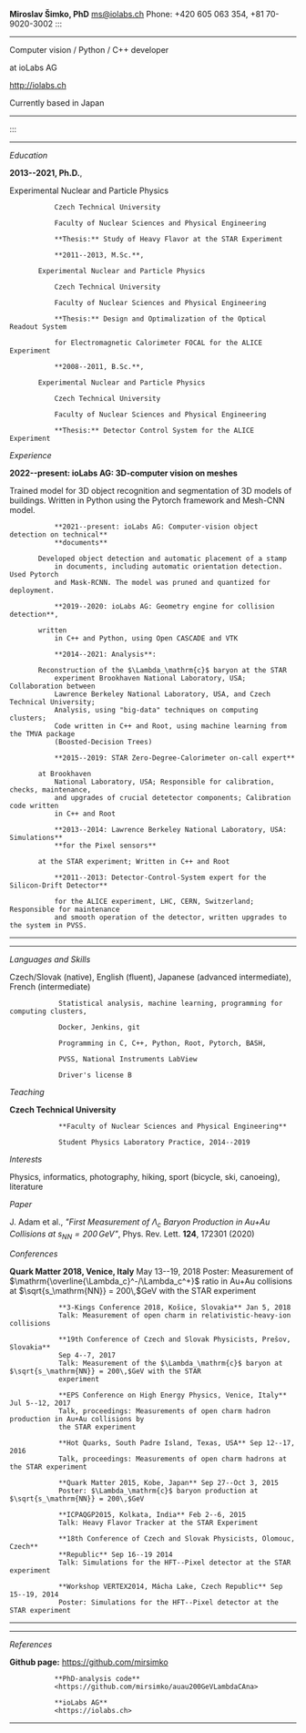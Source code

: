 **Miroslav Šimko, PhD**
  <ms@iolabs.ch>
  Phone: +420 605 063 354, +81 70-9020-3002
:::
  ------------------------------------------ -------------------------------------------
  Computer vision / Python / C++ developer   

  at ioLabs AG                               

  <http://iolabs.ch>                         

  Currently based in Japan                   
  ------------------------------------------ -------------------------------------------
:::

  ------------ -----------------------------------------------------------------------------------------
               
  *Education*    

  **2013--2021, Ph.D.**, 

  Experimental Nuclear and Particle Physics

               Czech Technical University

               Faculty of Nuclear Sciences and Physical Engineering

               **Thesis:** Study of Heavy Flavor at the STAR Experiment

               **2011--2013, M.Sc.**, 

	       Experimental Nuclear and Particle Physics

               Czech Technical University

               Faculty of Nuclear Sciences and Physical Engineering

               **Thesis:** Design and Optimalization of the Optical Readout System

               for Electromagnetic Calorimeter FOCAL for the ALICE Experiment

               **2008--2011, B.Sc.**, 

	       Experimental Nuclear and Particle Physics

               Czech Technical University

               Faculty of Nuclear Sciences and Physical Engineering

               **Thesis:** Detector Control System for the ALICE Experiment
               
  *Experience*   

  **2022--present: ioLabs AG: 3D-computer vision on meshes** 

  Trained model
               for 3D object recognition and segmentation of 3D models of buildings.
               Written in Python using the Pytorch framework and Mesh-CNN model.

               **2021--present: ioLabs AG: Computer-vision object detection on technical**
               **documents** 

	       Developed object detection and automatic placement of a stamp
               in documents, including automatic orientation detection. Used Pytorch
               and Mask-RCNN. The model was pruned and quantized for deployment.

               **2019--2020: ioLabs AG: Geometry engine for collision detection**, 

	       written
               in C++ and Python, using Open CASCADE and VTK

               **2014--2021: Analysis**: 

	       Reconstruction of the $\Lambda_\mathrm{c}$ baryon at the STAR
               experiment Brookhaven National Laboratory, USA; Collaboration between
               Lawrence Berkeley National Laboratory, USA, and Czech Technical University;
               Analysis, using "big-data" techniques on computing clusters;
               Code written in C++ and Root, using machine learning from the TMVA package
               (Boosted-Decision Trees)

               **2015--2019: STAR Zero-Degree-Calorimeter on-call expert** 

	       at Brookhaven
               National Laboratory, USA; Responsible for calibration, checks, maintenance,
               and upgrades of crucial detetector components; Calibration code written
               in C++ and Root

               **2013--2014: Lawrence Berkeley National Laboratory, USA: Simulations**
               **for the Pixel sensors** 

	       at the STAR experiment; Written in C++ and Root

               **2011--2013: Detector-Control-System expert for the Silicon-Drift Detector**

               for the ALICE experiment, LHC, CERN, Switzerland; Responsible for maintenance
               and smooth operation of the detector, written upgrades to the system in PVSS.
  ------------ -----------------------------------------------------------------------------------------

  ------------- -------------------------------------------------------------------------------------------------------------------------------------
  *Languages and Skills*

  Czech/Slovak (native), English (fluent), Japanese (advanced intermediate),
  French (intermediate)

                Statistical analysis, machine learning, programming for computing clusters,

                Docker, Jenkins, git

                Programming in C, C++, Python, Root, Pytorch, BASH,

                PVSS, National Instruments LabView

                Driver's license B

  *Teaching*     

  **Czech Technical University**

                **Faculty of Nuclear Sciences and Physical Engineering**

                Student Physics Laboratory Practice, 2014--2019
                
  *Interests*     

  Physics, informatics, photography, hiking, sport (bicycle, ski, canoeing), literature
                
  *Paper* 

  J. Adam et al., *"First Measurement of $\Lambda_\mathrm{c}$ Baryon Production in Au+Au Collisions*
                *at $s_\mathrm{NN} = 200\,$GeV"*, Phys. Rev. Lett. **124**, 172301 (2020)
                
  *Conferences* 

  **Quark Matter 2018, Venice, Italy** May 13--19, 2018
                Poster: Measurement of $\mathrm{\overline{\Lambda_c}^-/\Lambda_c^+}$ ratio in Au+Au collisions at $\sqrt{s_\mathrm{NN}} = 200\,$GeV
                with the STAR experiment

                **3-Kings Conference 2018, Košice, Slovakia** Jan 5, 2018
                Talk: Measurement of open charm in relativistic-heavy-ion collisions

                **19th Conference of Czech and Slovak Physicists, Prešov, Slovakia**
                Sep 4--7, 2017
                Talk: Measurement of the $\Lambda_\mathrm{c}$ baryon at $\sqrt{s_\mathrm{NN}} = 200\,$GeV with the STAR
                experiment

                **EPS Conference on High Energy Physics, Venice, Italy** Jul 5--12, 2017
                Talk, proceedings: Measurements of open charm hadron production in Au+Au collisions by
                the STAR experiment

                **Hot Quarks, South Padre Island, Texas, USA** Sep 12--17, 2016
                Talk, proceedings: Measurements of open charm hadrons at the STAR experiment

                **Quark Matter 2015, Kobe, Japan** Sep 27--Oct 3, 2015
                Poster: $\Lambda_\mathrm{c}$ baryon production at $\sqrt{s_\mathrm{NN}} = 200\,$GeV

                **ICPAQGP2015, Kolkata, India** Feb 2--6, 2015
                Talk: Heavy Flavor Tracker at the STAR Experiment

                **18th Conference of Czech and Slovak Physicists, Olomouc, Czech**
                **Republic** Sep 16--19 2014
                Talk: Simulations for the HFT--Pixel detector at the STAR experiment

                **Workshop VERTEX2014, Mácha Lake, Czech Republic** Sep 15--19, 2014
                Poster: Simulations for the HFT--Pixel detector at the STAR experiment
                
  ------------- -------------------------------------------------------------------------------------------------------------------------------------

  ------------ ----------------------------------------------------
  *References* 

  **Github page:**
               <https://github.com/mirsimko>

               **PhD-analysis code**
               <https://github.com/mirsimko/auau200GeVLambdaCAna>

               **ioLabs AG**
               <https://iolabs.ch>
  ------------ ----------------------------------------------------
